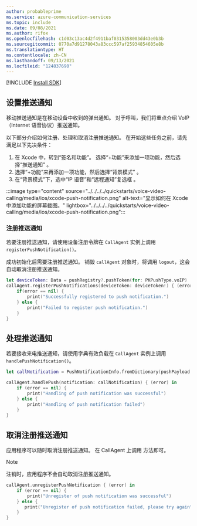 ```yaml
---
author: probableprime
ms.service: azure-communication-services
ms.topic: include
ms.date: 09/08/2021
ms.author: rifox
ms.openlocfilehash: c1d03c13ac4d2f4911baf0315358003dd43e0b3b
ms.sourcegitcommit: 0770a7d91278043a83ccc597af25934854605e8b
ms.translationtype: HT
ms.contentlocale: zh-CN
ms.lasthandoff: 09/13/2021
ms.locfileid: "124837690"
---
```

[!INCLUDE [Install SDK](../install-sdk/install-sdk-ios.md)]

## <a name="set-up-push-notifications"></a>设置推送通知

移动推送通知是在移动设备中收到的弹出通知。 对于呼叫，我们将重点介绍 VoIP（Internet 语音协议）推送通知。 

以下部分介绍如何注册、处理和取消注册推送通知。 在开始这些任务之前，请先满足以下先决条件：

1. 在 Xcode 中，转到“签名和功能”。 选择“+功能”来添加一项功能，然后选择“推送通知” 。
2. 选择“+功能”来再添加一项功能，然后选择“背景模式” 。
3. 在“背景模式”下，选中“IP 语音”和“远程通知”复选框  。

:::image type="content" source="../../../../quickstarts/voice-video-calling/media/ios/xcode-push-notification.png" alt-text="显示如何在 Xcode 中添加功能的屏幕截图。" lightbox="../../../../quickstarts/voice-video-calling/media/ios/xcode-push-notification.png":::

### <a name="register-for-push-notifications"></a>注册推送通知

若要注册推送通知，请使用设备注册令牌在 `CallAgent` 实例上调用 `registerPushNotification()`。

成功初始化后需要注册推送通知。 销毁 `callAgent` 对象时，将调用 `logout`，这会自动取消注册推送通知。

```swift
let deviceToken: Data = pushRegistry?.pushToken(for: PKPushType.voIP)
callAgent.registerPushNotifications(deviceToken: deviceToken!) { (error) in
    if(error == nil) {
        print("Successfully registered to push notification.")
    } else {
        print("Failed to register push notification.")
    }
}
```

## <a name="handle-push-notifications"></a>处理推送通知
若要接收来电推送通知，请使用字典有效负载在 `CallAgent` 实例上调用 `handlePushNotification()`。

```swift
let callNotification = PushNotificationInfo.fromDictionary(pushPayload.dictionaryPayload)

callAgent.handlePush(notification: callNotification) { (error) in
    if (error == nil) {
        print("Handling of push notification was successful")
    } else {
        print("Handling of push notification failed")
    }
}
```
## <a name="unregister-push-notifications"></a>取消注册推送通知

应用程序可以随时取消注册推送通知。 在 CallAgent 上调用  方法即可。

> [!NOTE]
> 注销时，应用程序不会自动取消注册推送通知。

```swift
callAgent.unregisterPushNotification { (error) in
    if (error == nil) {
        print("Unregister of push notification was successful")
    } else {
       print("Unregister of push notification failed, please try again")
    }
}
```